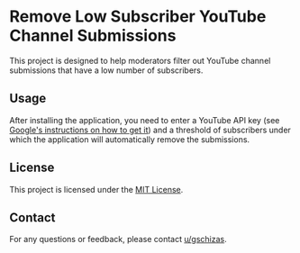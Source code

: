 # Remove Low Subscriber YouTube Channel Submissions

This project is designed to help moderators filter out YouTube channel submissions that have a low number of subscribers.

## Usage

After installing the application, you need to enter a YouTube API key 
(see [Google's instructions on how to get it](https://developers.google.com/youtube/v3/getting-started))
and a threshold of subscribers under which the application will automatically remove the submissions.

## License

This project is licensed under the [MIT License](LICENSE).

## Contact

For any questions or feedback, please contact [u/gschizas](https://www.reddit.com/u/gschizas).